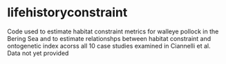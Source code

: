 # lifehistoryconstraint
Code used to estimate habitat constraint metrics for walleye pollock in the Bering Sea and to estimate relationshps between habitat constraint and ontogenetic index acorss all 10 case studies examined in Ciannelli et al. Data not yet provided
